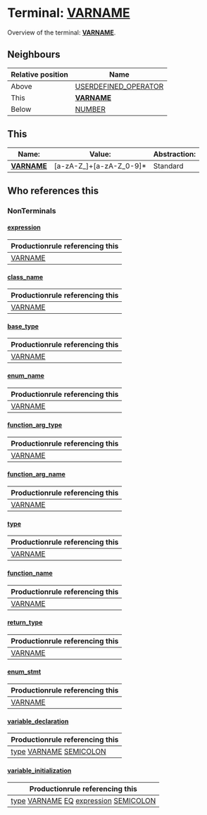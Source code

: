# Terminal: **[VARNAME](./VARNAME.md)**

Overview of the terminal: **[VARNAME](./VARNAME.md)**.



## **Neighbours**

| Relative position | Name                                          |
| ----------------- | --------------------------------------------- |
| Above             | [USERDEFINED_OPERATOR](./USERDEFINED_OPERATOR.md) |
| This              | **[VARNAME](./VARNAME.md)** |
| Below             | [NUMBER](./NUMBER.md) |



## **This**

| Name:                                       | Value:          | Abstraction:    |
| ------------------------------------------- | --------------- | --------------- |
| **[VARNAME](./VARNAME.md)** | [a-zA-Z_]+[a-zA-Z_0-9]* | Standard |



## **Who references this**

### NonTerminals


#### [expression](./../Grammar/expression.md)

| Productionrule referencing this                      |
| ---------------------------------------------------- |
| [VARNAME](./VARNAME.md)  |


#### [class_name](./../Grammar/class_name.md)

| Productionrule referencing this                      |
| ---------------------------------------------------- |
| [VARNAME](./VARNAME.md)  |


#### [base_type](./../Grammar/base_type.md)

| Productionrule referencing this                      |
| ---------------------------------------------------- |
| [VARNAME](./VARNAME.md)  |


#### [enum_name](./../Grammar/enum_name.md)

| Productionrule referencing this                      |
| ---------------------------------------------------- |
| [VARNAME](./VARNAME.md)  |


#### [function_arg_type](./../Grammar/function_arg_type.md)

| Productionrule referencing this                      |
| ---------------------------------------------------- |
| [VARNAME](./VARNAME.md)  |


#### [function_arg_name](./../Grammar/function_arg_name.md)

| Productionrule referencing this                      |
| ---------------------------------------------------- |
| [VARNAME](./VARNAME.md)  |


#### [type](./../Grammar/type.md)

| Productionrule referencing this                      |
| ---------------------------------------------------- |
| [VARNAME](./VARNAME.md)  |


#### [function_name](./../Grammar/function_name.md)

| Productionrule referencing this                      |
| ---------------------------------------------------- |
| [VARNAME](./VARNAME.md)  |


#### [return_type](./../Grammar/return_type.md)

| Productionrule referencing this                      |
| ---------------------------------------------------- |
| [VARNAME](./VARNAME.md)  |


#### [enum_stmt](./../Grammar/enum_stmt.md)

| Productionrule referencing this                      |
| ---------------------------------------------------- |
| [VARNAME](./VARNAME.md)  |


#### [variable_declaration](./../Grammar/variable_declaration.md)

| Productionrule referencing this                      |
| ---------------------------------------------------- |
| [type](./../Grammar/type.md) [VARNAME](./VARNAME.md) [SEMICOLON](./SEMICOLON.md)  |


#### [variable_initialization](./../Grammar/variable_initialization.md)

| Productionrule referencing this                      |
| ---------------------------------------------------- |
| [type](./../Grammar/type.md) [VARNAME](./VARNAME.md) [EQ](./EQ.md) [expression](./../Grammar/expression.md) [SEMICOLON](./SEMICOLON.md)  |



